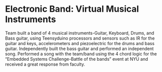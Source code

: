 # Electronic Band: Virtual Musical Instruments
Team built a band of 4 musical instruments-Guitar, Keyboard, Drums, and Bass guitar, using Teensyduino processors and sensors such as IR for the guitar and keys, accelerometers and piezoelectric for the drums and bass guitar. Independently built the bass guitar and performed an independent song. Performed a song with the team/band using the 4 chord logic for the “Embedded Systems Challenge-Battle of the bands” event at NYU and received a great response from faculty.
